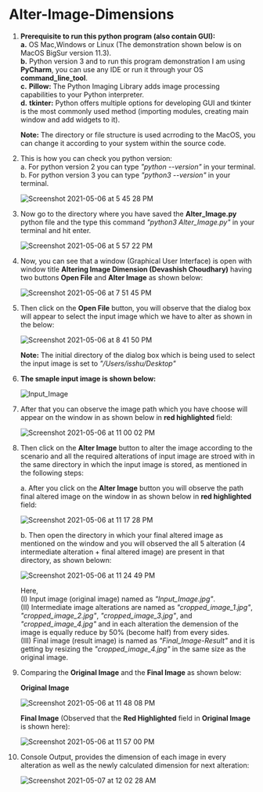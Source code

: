 # Alter-Image-Dimensions

1. **Prerequisite to run this python program (also contain GUI):**<br />
   **a.** OS Mac,Windows or Linux (The demonstration shown below is on MacOS BigSur version 11.3). <br />
   **b.** Python version 3 and to run this program demonstration I am using **PyCharm**, you can use any IDE or run it through your OS **command_line_tool**.<br />
   **c.** **Pillow:** The Python Imaging Library adds image processing capabilities to your Python interpreter. <br />
   **d.** **tkinter:** Python offers multiple options for developing GUI and tkinter is the most commonly used method (importing modules, creating main window and add widgets to it).

   **Note:** The directory or file structure is used acrroding to the MacOS, you can change it according to your system within the source code.
   
2. This is how you can check you python version:<br />
   a. For python version 2 you can type *"python --version"* in your terminal.<br />
   b. For python version 3 you can type *"python3 --version"* in your terminal.<br />

   ![Screenshot 2021-05-06 at 5 45 28 PM](https://user-images.githubusercontent.com/46700867/117296582-d9f36f80-ae92-11eb-90e0-63bc30cc47f9.png)


3. Now go to the directory where you have saved the **Alter_Image.py** python file and the type this command *"python3 Alter_Image.py"* in your terminal and hit enter.<br />

   ![Screenshot 2021-05-06 at 5 57 22 PM](https://user-images.githubusercontent.com/46700867/117298015-83873080-ae94-11eb-9dc2-9d561d192420.png)
   

4. Now, you can see that a window (Graphical User Interface) is open with window title **Altering Image Dimension (Devashish Choudhary)** having two buttons **Open File** and **Alter Image** as shown below:

   ![Screenshot 2021-05-06 at 7 51 45 PM](https://user-images.githubusercontent.com/46700867/117314540-7e31e200-aea4-11eb-88db-a9431719c05a.png)


5. Then click on the **Open File** button, you will observe that the dialog box will appear to select the input image which we have to alter as shown in the below:

   ![Screenshot 2021-05-06 at 8 41 50 PM](https://user-images.githubusercontent.com/46700867/117322298-82153280-aeab-11eb-8dca-43396289f1f6.png)
   
   **Note:** The initial directory of the dialog box which is being used to select the input image is set to *"/Users/isshu/Desktop"*


6. **The smaple input image is shown below:**
   
   ![Input_Image](https://user-images.githubusercontent.com/46700867/117328593-6745bc80-aeb1-11eb-9629-06671a6b7e64.jpg)
   

7. After that you can observe the image path which you have choose will appear on the window in as shown below in **red highlighted** field:

   ![Screenshot 2021-05-06 at 11 00 02 PM](https://user-images.githubusercontent.com/46700867/117341408-b09d0880-aebf-11eb-8667-0829649d2343.png)


8. Then click on the **Alter Image** button to alter the image according to the scenario and all the required alterations of input image are stroed with in the same directory in which the input image is stored, as mentioned in the following steps:

   a. After you click on the **Alter Image** button you will observe the path final altered image on the window in as shown below in **red highlighted** field:
   
   ![Screenshot 2021-05-06 at 11 17 28 PM](https://user-images.githubusercontent.com/46700867/117343263-bdbaf700-aec1-11eb-8b23-a94a882a63e4.png)

   b. Then open the directory in which your final altered image as mentioned on the window and you will observed the all 5 alteration (4 intermediate alteration + final altered image) are present in that directory, as shown belown:
   
   ![Screenshot 2021-05-06 at 11 24 49 PM](https://user-images.githubusercontent.com/46700867/117343784-446fd400-aec2-11eb-9ace-7207ec221110.png)

   Here, <br />
   (I)   Input image (original image) named as *"Input_Image.jpg"*. <br />
   (II)  Intermediate image alterations are named as *"cropped_image_1.jpg"*, *"cropped_image_2.jpg"*, *"cropped_image_3.jpg"*, and *"cropped_image_4.jpg"* and in each alteration the demension of the image is equally reduce by 50% (become half) from every sides.<br />
   (III) Final image (result image) is named as *"Final_Image-Result"* and it is getting by resizing the *"cropped_image_4.jpg"* in the same size as the original image.
   

9. Comparing the **Original Image** and the **Final Image** as shown below:

   **Original Image**
   
   ![Screenshot 2021-05-06 at 11 48 08 PM](https://user-images.githubusercontent.com/46700867/117347054-3328c680-aec6-11eb-90c1-02267431c07b.png)
   
   **Final Image** (Observed that the **Red Highlighted** field in **Original Image** is shown here):
   
   ![Screenshot 2021-05-06 at 11 57 00 PM](https://user-images.githubusercontent.com/46700867/117347452-c4983880-aec6-11eb-9d57-53b4aa0d9467.png)

10. Console Output, provides the dimension of each image in every alteration as well as the newly calculated dimension for next alteration:
   
    ![Screenshot 2021-05-07 at 12 02 28 AM](https://user-images.githubusercontent.com/46700867/117348171-86e7df80-aec7-11eb-8f25-afd86290d0e8.png)
